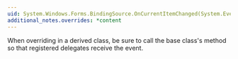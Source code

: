 ```yaml
---
uid: System.Windows.Forms.BindingSource.OnCurrentItemChanged(System.EventArgs)
additional_notes.overrides: *content
---
```


<p>When overriding <xref href="System.Windows.Forms.BindingSource.OnCurrentItemChanged(System.EventArgs)"></xref> in a derived class, be sure to call the base class's <xref href="System.Windows.Forms.BindingSource.OnCurrentItemChanged(System.EventArgs)"></xref> method so that registered delegates receive the event.</p>


